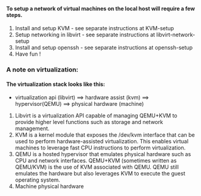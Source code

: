 

#### To setup a network of virtual machines on the local host will require a few steps.

1. Install and setup KVM - see separate instructions at KVM-setup
2. Setup networking in libvirt - see separate instructions at libvirt-network-setup
3. Install and setup openssh - see separate instructions at openssh-setup
4. Have fun !

### A note on virtualization: 
#### The virtualization stack looks like this:
- virtualization api (libvirt) ==> hardware assist (kvm) ==> hypervisor(QEMU) ==> physical hardware (machine)

1. Libvirt is a virtualization API capable of managing QEMU+KVM to provide higher level functions such as storage and network management.
2. KVM is a kernel module that exposes the /dev/kvm interface that can be used to perform hardware-assisted virtualization. This enables virtual machines to leverage fast CPU instructions to perform virtualization.
3. QEMU is a hosted hypervisor that emulates physical hardware such as CPU and network interfaces.
QEMU+KVM (sometimes written as QEMU/KVM) is the use of KVM associated with QEMU. QEMU still emulates the hardware but also leverages KVM to execute the guest operating system.
4. Machine physical hardware

